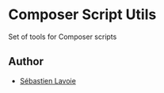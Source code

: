 Composer Script Utils
=====================

Set of tools for Composer scripts


## Author

 * [Sébastien Lavoie](http://www.wemakecustom.com)
